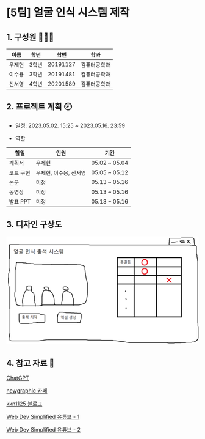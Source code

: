 # [5팀] 얼굴 인식 시스템 제작

## 1. 구성원 👩‍👧‍👦

|이름|학년|학번|학과|
|---|---|---|---|
|우제현|3학년|20191127|컴퓨터공학과|
|이수용|3학년|20191481|컴퓨터공학과|
|신서영|4학년|20201589|컴퓨터공학과|


## 2. 프로젝트 계획 🕗 

  * 일정: 2023.05.02. 15:25 ~ 2023.05.16. 23:59

  * 역할

|할일|인원|기간|
|---|---|---|
|계획서|우제현|05.02 ~ 05.04|
|코드 구현|우제현, 이수용, 신서영|05.05 ~ 05.12|
|논문|미정|05.13 ~ 05.16|
|동영상|미정|05.13 ~ 05.16|
|발표 PPT|미정|05.13 ~ 05.16|


## 3. 디자인 구상도

![23](/img/23.png)


## 4. 참고 자료 📂

[ChatGPT](https://chat.openai.com/)

[newgraphic 카페](https://cafe.naver.com/newgraphics/152)

[kkn1125 블로그](https://kkn1125.github.io/face-api01/)

[Web Dev Simplified 유튜브 - 1](https://youtu.be/CVClHLwv-4I)

[Web Dev Simplified 유튜브 - 2](https://youtu.be/AZ4PdALMqx0)

